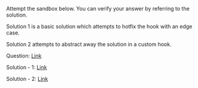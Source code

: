 Attempt the sandbox below. You can verify your answer by referring to the solution.

Solution 1 is a basic solution which attempts to hotfix the hook with an edge case.

Solution 2 attempts to abstract away the solution in a custom hook.

Question: [Link](https://neetocode.com/create/react/academy/JSX-LQM)

Solution - 1: [Link](https://neetocode.com/create/react/academy/JSX-UVM)

Solution - 2: [Link](https://neetocode.com/create/react/academy/JSX-BQL)
